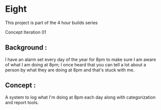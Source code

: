 # Eight #

This project is part of the 4 hour builds series

Concept Iteration 01

## Background : ##

I have an alarm set every day of the year for 8pm to make sure I am aware of what I am doing at 8pm; I once heard that you can tell a lot about a person by what they are doing at 8pm and that's stuck with me.

## Concept : ##

A system to log what I'm doing at 8pm each day along with categorization and report tools. 

